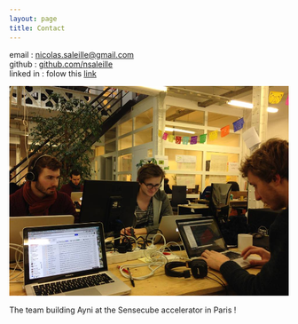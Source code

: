 ```yaml
---
layout: page
title: Contact
---
```


email : [nicolas.saleille@gmail.com](mailto:nicolas.saleille@gmail.com) <br>
github : [github.com/nsaleille](https://github.com/nsaleille) <br>
linked in : folow this [link](https://www.linkedin.com/pub/nicolas-saleille/44/233/360)

![placeholder](/public/img/ayni.jpg "Ayni @Sensecube in Paris")

The team building Ayni at the Sensecube accelerator in Paris !


